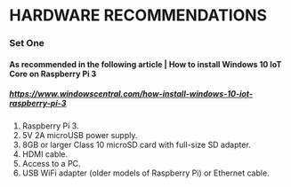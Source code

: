 # HARDWARE RECOMMENDATIONS 

### Set One

#### As recommended in the following article | How to install Windows 10 IoT Core on Raspberry Pi 3
##### https://www.windowscentral.com/how-install-windows-10-iot-raspberry-pi-3


1. Raspberry Pi 3.
1. 5V 2A microUSB power supply.
1. 8GB or larger Class 10 microSD card with full-size SD adapter.
1. HDMI cable.
1. Access to a PC.
1. USB WiFi adapter (older models of Raspberry Pi) or Ethernet cable.





